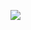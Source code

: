 <a href="https://asciinema.org/a/Xea8N25zWZT1cgTMfr9QiIU7I" target="_blank"><img src="https://asciinema.org/a/Xea8N25zWZT1cgTMfr9QiIU7I.svg" /></a>